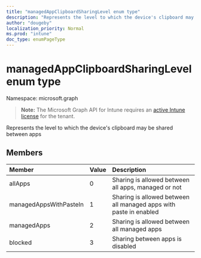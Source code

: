```yaml
---
title: "managedAppClipboardSharingLevel enum type"
description: "Represents the level to which the device's clipboard may be shared between apps"
author: "dougeby"
localization_priority: Normal
ms.prod: "intune"
doc_type: enumPageType
---
```


# managedAppClipboardSharingLevel enum type

Namespace: microsoft.graph

> **Note:** The Microsoft Graph API for Intune requires an [active Intune license](https://go.microsoft.com/fwlink/?linkid=839381) for the tenant.

Represents the level to which the device's clipboard may be shared between apps

## Members
|Member|Value|Description|
|:---|:---|:---|
|allApps|0|Sharing is allowed between all apps, managed or not|
|managedAppsWithPasteIn|1|Sharing is allowed between all managed apps with paste in enabled|
|managedApps|2|Sharing is allowed between all managed apps|
|blocked|3|Sharing between apps is disabled|







